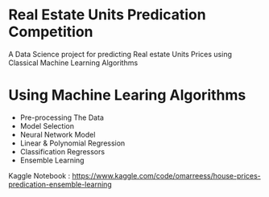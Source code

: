 # Real Estate Units Predication Competition 
A Data Science project for predicting Real estate Units Prices using Classical Machine Learning Algorithms 

# Using Machine Learing Algorithms 
 - Pre-processing The Data
 - Model Selection
 - Neural Network Model
 - Linear & Polynomial Regression 
 - Classification Regressors
 - Ensemble Learning


Kaggle Notebook : 
https://www.kaggle.com/code/omarreess/house-prices-predication-ensemble-learning
